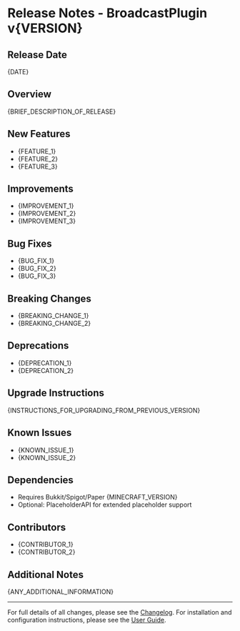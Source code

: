 # Release Notes - BroadcastPlugin v{VERSION}

## Release Date
{DATE}

## Overview
{BRIEF_DESCRIPTION_OF_RELEASE}

## New Features
- {FEATURE_1}
- {FEATURE_2}
- {FEATURE_3}

## Improvements
- {IMPROVEMENT_1}
- {IMPROVEMENT_2}
- {IMPROVEMENT_3}

## Bug Fixes
- {BUG_FIX_1}
- {BUG_FIX_2}
- {BUG_FIX_3}

## Breaking Changes
- {BREAKING_CHANGE_1}
- {BREAKING_CHANGE_2}

## Deprecations
- {DEPRECATION_1}
- {DEPRECATION_2}

## Upgrade Instructions
{INSTRUCTIONS_FOR_UPGRADING_FROM_PREVIOUS_VERSION}

## Known Issues
- {KNOWN_ISSUE_1}
- {KNOWN_ISSUE_2}

## Dependencies
- Requires Bukkit/Spigot/Paper {MINECRAFT_VERSION}
- Optional: PlaceholderAPI for extended placeholder support

## Contributors
- {CONTRIBUTOR_1}
- {CONTRIBUTOR_2}

## Additional Notes
{ANY_ADDITIONAL_INFORMATION}

---

For full details of all changes, please see the [Changelog](CHANGELOG.md).
For installation and configuration instructions, please see the [User Guide](USER_GUIDE.md).